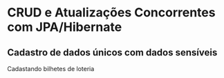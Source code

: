 # CRUD e Atualizações Concorrentes com JPA/Hibernate

## Cadastro de dados únicos com dados sensíveis

Cadastando bilhetes de loteria
